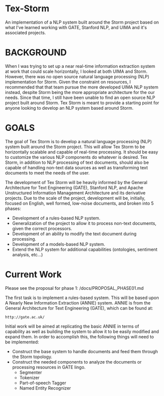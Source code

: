 Tex-Storm
=========

An implementation of a NLP system built around the Storm project based on what I've learned working with GATE, Stanford NLP, and UIMA and it's associated projects.

BACKGROUND
==========
When I was trying to set up a near real-time information extraction system at work that could scale horizontally, I looked at both UIMA and Storm.  However, there was no open source natural language processing (NLP) implementation for Storm.  Given the constraint on resources, I recommended that that team pursue the more developed UIMA NLP system instead, despite Storm being the more appropriate architecture for the our needs.  Since that time, I still have been unable to find an open source NLP project built around Storm.  Tex Storm is meant to provide a starting point for anyone looking to develop an NLP system based around Storm.

GOALS
=====
The goal of Tex Storm is to develop a natural language processing (NLP) system built around the Storm project.  This will allow Tex Storm to be horizontally scalable and capable of real-time processing.  It should be easy to customize the various NLP components do whatever is desired.  Tex Storm, in addition to NLP processing of text documents, should also be capable of handling non-text data sources as well as transforming text documents to meet the needs of the user.

The development of Tex Storm will be heavily informed by the General Architecture for Text Engineering (GATE), Stanford NLP, and Apache Unstructured Information Management Architecture and its derivative projects.  Due to the scale of the project, development will be, initially, focused on English, well formed, low-noise documents, and broken into 5 phases:

- Development of a rules-based NLP system.
- Generalization of the project to allow it to process non-text documents, given the correct processors.
- Development of an ability to modify the text document during processing.
- Development of a models-based NLP system.
- Extend the NLP system for additional capabilities (ontologies, sentiment analysis, etc...)

Current Work
============
Please see the proposal for phase 1: /docs/PROPOSAL_PHASE01.md

The first task is to implement a rules-based system.  This will be based upon A Nearly New Information Extraction (ANNIE) system.  ANNIE is from the General Architecture for Text Engineering (GATE), which can be found at:

	http://gate.ac.uk/

Initial work will be aimed at replicating the basic ANNIE in terms of capability as well as building the system to allow it to be easily modified and expand them.  In order to accomplish this, the following things will need to be implemented:

- Construct the base system to handle documents and feed them through the Storm topology.
- Construct the needed components to analyze the documents or processing resources in GATE lingo.
	- Segmenter
	- Tokenizer
	- Part-of-speech Tagger
	- Named Entity Recognizer
